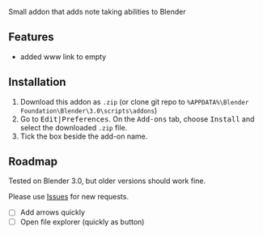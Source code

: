 ﻿
Small addon that adds note taking abilities to Blender

## Features 

- added www link to empty

## Installation

1. Download this addon as `.zip` (or clone git repo to `%APPDATA%\Blender Foundation\Blender\3.0\scripts\addons`)
2. Go to <kbd><kbd>Edit</kbd>|<kbd>Preferences</kbd></kbd>. On the <kbd>Add-ons</kbd> tab, choose <kbd>Install</kbd> and select the downloaded `.zip` file.
3. Tick the box beside the add-on name.

## Roadmap

Tested on Blender 3.0, but older versions should work fine.

Please use [Issues](https://github.com/Mateusz-Grzelinski/kuba-notes/issues) for new requests.

- [ ] Add arrows quickly
- [ ] Open file explorer (quickly as button)